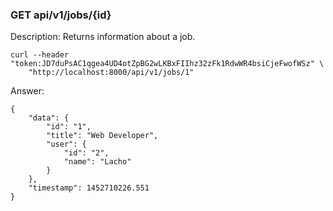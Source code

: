 ### GET api/v1/jobs/{id}

Description: Returns information about a job.

```
curl --header "token:JD7duPsAC1qgea4UD4otZpBG2wLKBxFIIhz32zFk1RdwWR4bsiCjeFwofWSz" \
    "http://localhost:8000/api/v1/jobs/1"
```

Answer:

```
{
	"data": {
		"id": "1",
		"title": "Web Developer",
		"user": {
			"id": "2",
			"name": "Lacho"
		}
	},
	"timestamp": 1452710226.551
}
```